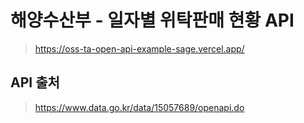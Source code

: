 # 해양수산부 - 일자별 위탁판매 현황 API
> https://oss-ta-open-api-example-sage.vercel.app/

## API 출처
> https://www.data.go.kr/data/15057689/openapi.do